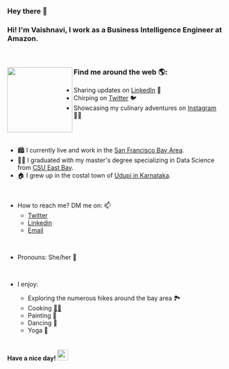 ### **Hey there**  👋 








### Hi! I'm Vaishnavi, I work as a Business Intelligence Engineer at Amazon. 
 
<br />

  ### Find me around the web 🌎: <a href="https://github.com/vaishetty"><img align="left" width="150" height="150" src="https://github.com/M0nica/M0nica/blob/main/octomonica/m0nica-octocat-rotating.gif?raw=true"></a>
- Sharing updates on <a href="https://www.linkedin.com/in/vaishnavi-udaya-kumar/">LinkedIn</a> 💼
- Chirping on <a href="https://twitter.com/vaishnavi_uk"> Twitter</a> 🐦
- Showcasing my culinary adventures on <a href="https://www.instagram.com/kitchen.apprentice/">Instagram</a> 🧑‍🍳
  
  
<br />
<br />

- 🏙️ I currently live and work in the [San Francisco Bay Area]([https://www.youtube.com/watch?v=jSpIQhqclqM&ab_channel=PrimoMedia-ChrisBiela](https://www.youtube.com/watch?v=cCN2Lu3h7Ds&ab_channel=RelaxationFilm4k)).
- 👩‍💻 I graduated with my master's degree specializing in Data Science from [CSU East Bay](https://twitter.com/CalStateEastBay).
- 🏠 I grew up in the costal town of [Udupi in Karnataka](https://www.youtube.com/watch?v=p4Z2TzfLy_Q&ab_channel=GlenRebello-TheFPVFilms).    
<br />

- How to reach me? DM me on: 📫
    * [Twitter](https://twitter.com/vaishnavi_uk)
    * [Linkedin](https://www.linkedin.com/in/vaishetty/)
    * [Email](mailto:vaishetty47@gmail.com)

<br />

- Pronouns: She/her 👩

<br />

- I enjoy:
    * Exploring the numerous hikes around the bay area 🏞 
    * Cooking [🧑‍🍳](https://www.instagram.com/kitchen.apprentice/)
    * Painting 🎨
    * Dancing 💃
    * Yoga 🧘 
  
  <br />
  
#### Have a nice day! <img src="https://media.giphy.com/media/hvRJCLFzcasrR4ia7z/giphy.gif" width="25px">
